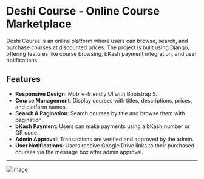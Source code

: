 # Deshi Course - Online Course Marketplace

Deshi Course is an online platform where users can browse, search, and purchase courses at discounted prices. The project is built using Django, offering features like course browsing, bKash payment integration, and user notifications.

## Features

- **Responsive Design**: Mobile-friendly UI with Bootstrap 5.
- **Course Management**: Display courses with titles, descriptions, prices, and platform names.
- **Search & Pagination**: Search courses by title and browse them with pagination.
- **bKash Payment**: Users can make payments using a bKash number or QR code.
- **Admin Approval**: Transactions are verified and approved by the admin.
- **User Notifications**: Users receive Google Drive links to their purchased courses via the message box after admin approval.

---

![image](https://github.com/user-attachments/assets/8bcbf333-5dbd-46e5-8d53-014d5b1a54d4)
